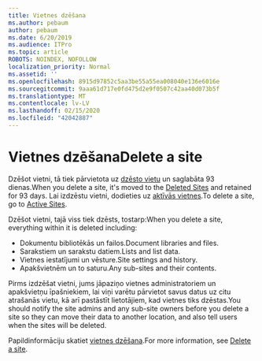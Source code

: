 ```yaml
---
title: Vietnes dzēšana
ms.author: pebaum
author: pebaum
ms.date: 6/20/2019
ms.audience: ITPro
ms.topic: article
ROBOTS: NOINDEX, NOFOLLOW
localization_priority: Normal
ms.assetid: ''
ms.openlocfilehash: 8915d97852c5aa3be55a55ea008040e136e6016e
ms.sourcegitcommit: 9aaa61d717e0fd475d2e9f0507c42aa40d073b5f
ms.translationtype: MT
ms.contentlocale: lv-LV
ms.lasthandoff: 02/15/2020
ms.locfileid: "42042887"
---
```

# <a name="delete-a-site"></a><span data-ttu-id="6e903-102">Vietnes dzēšana</span><span class="sxs-lookup"><span data-stu-id="6e903-102">Delete a site</span></span>

<span data-ttu-id="6e903-103">Dzēšot vietni, tā tiek pārvietota uz [dzēsto vietu](https://admin.microsoft.com/sharepoint?page=recyclebin&modern=true) un saglabāta 93 dienas.</span><span class="sxs-lookup"><span data-stu-id="6e903-103">When you delete a site, it's moved to the [Deleted Sites](https://admin.microsoft.com/sharepoint?page=recyclebin&modern=true) and retained for 93 days.</span></span> <span data-ttu-id="6e903-104">Lai izdzēstu vietni, dodieties uz [aktīvās vietnes](https://admin.microsoft.com/sharepoint?page=sitemanagement&modern=true).</span><span class="sxs-lookup"><span data-stu-id="6e903-104">To delete a site, go to [Active Sites](https://admin.microsoft.com/sharepoint?page=sitemanagement&modern=true).</span></span> 

<span data-ttu-id="6e903-105">Dzēšot vietni, tajā viss tiek dzēsts, tostarp:</span><span class="sxs-lookup"><span data-stu-id="6e903-105">When you delete a site, everything within it is deleted including:</span></span>

- <span data-ttu-id="6e903-106">Dokumentu bibliotēkās un failos.</span><span class="sxs-lookup"><span data-stu-id="6e903-106">Document libraries and files.</span></span>
- <span data-ttu-id="6e903-107">Sarakstiem un sarakstu datiem.</span><span class="sxs-lookup"><span data-stu-id="6e903-107">Lists and list data.</span></span>
- <span data-ttu-id="6e903-108">Vietnes iestatījumi un vēsture.</span><span class="sxs-lookup"><span data-stu-id="6e903-108">Site settings and history.</span></span>
- <span data-ttu-id="6e903-109">Apakšvietnēm un to saturu.</span><span class="sxs-lookup"><span data-stu-id="6e903-109">Any sub-sites and their contents.</span></span>

<span data-ttu-id="6e903-110">Pirms izdzēšat vietni, jums jāpaziņo vietnes administratoriem un apakšvietņu īpašniekiem, lai viņi varētu pārvietot savus datus uz citu atrašanās vietu, kā arī pastāstīt lietotājiem, kad vietnes tiks dzēstas.</span><span class="sxs-lookup"><span data-stu-id="6e903-110">You should notify the site admins and any sub-site owners before you delete a site so they can move their data to another location, and also tell users when the sites will be deleted.</span></span>

<span data-ttu-id="6e903-111">Papildinformāciju skatiet [vietnes dzēšana](https://docs.microsoft.com/sharepoint/delete-site-collection).</span><span class="sxs-lookup"><span data-stu-id="6e903-111">For more information, see [Delete a site](https://docs.microsoft.com/sharepoint/delete-site-collection).</span></span>
